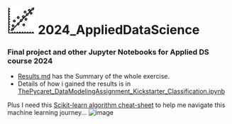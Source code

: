 # ![image](https://github.com/KajaMarinsek/The_BIA_Capstone/blob/main/images/linear-regression.png)    2024_AppliedDataScience
### Final project and other Jupyter Notebooks for Applied DS course 2024

* [Results.md](https://github.com/KajaMarinsek/2024_AppliedDataScience/blob/main/Results.md) has the Summary of the whole exercise. 
* Details of how i gained the results is in [ThePycaret_DataModelingAssignment_Kickstarter_Classification.ipynb](https://github.com/KajaMarinsek/2024_AppliedDataScience/blob/main/Data%20Modeling%20Project%20-%20Kickstarter/ThePycaret_DataModelingAssignment_Kickstarter_Classification.ipynb)

Plus I need this [Scikit-learn algorithm cheat-sheet](https://scikit-learn.org/stable/tutorial/machine_learning_map/index.html) to help me navigate this machine learning journey...
![image](https://github.com/KajaMarinsek/The_BIA_Capstone/assets/148265391/4aed9b8f-049f-4cbe-bcfb-d9ea0a63dcb4)

